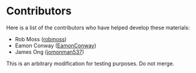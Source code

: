 # Contributors

Here is a list of the contributors who have helped develop these materials:

- Rob Moss ([robmoss](https://github.com/robmoss))
- Eamon Conway ([EamonConway](https://github.com/EamonConway))
- James Ong ([jomonman537](https://github.com/jomonman537))

This is an arbitrary modification for testing purposes.
Do not merge.